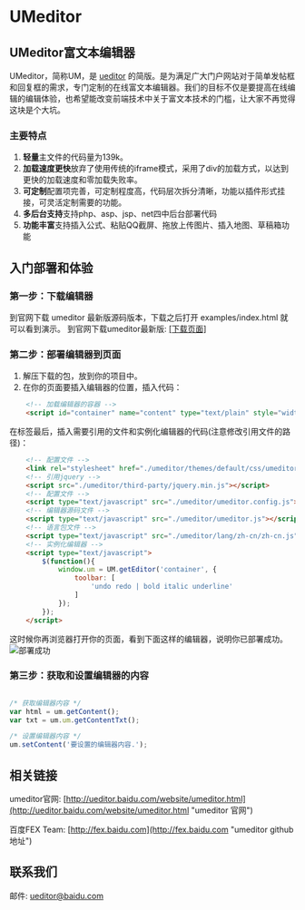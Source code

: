 UMeditor
=======

## UMeditor富文本编辑器 ##

UMeditor，简称UM，是 [ueditor](http://ueditor.baidu.com) 的简版。是为满足广大门户网站对于简单发帖框和回复框的需求，专门定制的在线富文本编辑器。我们的目标不仅是要提高在线编辑的编辑体验，也希望能改变前端技术中关于富文本技术的门槛，让大家不再觉得这块是个大坑。

### 主要特点 ###

1. **轻量**主文件的代码量为139k。
2. **加载速度更快**放弃了使用传统的iframe模式，采用了div的加载方式，以达到更快的加载速度和零加载失败率。
2. **可定制**配置项完善，可定制程度高，代码层次拆分清晰，功能以插件形式挂接，可灵活定制需要的功能。
3. **多后台支持**支持php、asp、jsp、net四中后台部署代码
4. **功能丰富**支持插入公式、粘贴QQ截屏、拖放上传图片、插入地图、草稿箱功能

## 入门部署和体验 ##

### 第一步：下载编辑器 ###

到官网下载 umeditor 最新版源码版本，下载之后打开 examples/index.html 就可以看到演示。
到官网下载umeditor最新版: [[下载页面]](http://ueditor.baidu.com/website/download.html#mini "下载页面") 

### 第二步：部署编辑器到页面 ###

1. 解压下载的包，放到你的项目中。
2. 在你的页面要插入编辑器的位置，插入代码：
```html
	<!-- 加载编辑器的容器 -->
	<script id="container" name="content" type="text/plain" style="width:600px;height:200px;">这里写你的初始化内容</script>
```

在<head></head>标签最后，插入需要引用的文件和实例化编辑器的代码(注意修改引用文件的路径)：
```html
	<!-- 配置文件 -->
	<link rel="stylesheet" href="./umeditor/themes/default/css/umeditor.css">
	<!-- 引用jquery -->
	<script src="./umeditor/third-party/jquery.min.js"></script>
	<!-- 配置文件 -->
	<script type="text/javascript" src="./umeditor/umeditor.config.js"></script>
	<!-- 编辑器源码文件 -->
	<script type="text/javascript" src="./umeditor/umeditor.js"></script>
	<!-- 语言包文件 -->
	<script type="text/javascript" src="./umeditor/lang/zh-cn/zh-cn.js"></script>
	<!-- 实例化编辑器 -->
	<script type="text/javascript">
	    $(function(){
	    	window.um = UM.getEditor('container', {
	    		toolbar: [
		            'undo redo | bold italic underline'
		        ]
	    	});
	    });
	</script>
```

这时候你再浏览器打开你的页面，看到下面这样的编辑器，说明你已部署成功。
![部署成功](./_doc/render-editor.png)

### 第三步：获取和设置编辑器的内容 ###

```javascript

/* 获取编辑器内容 */
var html = um.getContent();
var txt = um.um.getContentTxt();

/* 设置编辑器内容 */
um.setContent('要设置的编辑器内容.');

```

## 相关链接 ##

umeditor官网: [http://ueditor.baidu.com/website/umeditor.html](http://ueditor.baidu.com/website/umeditor.html "umeditor 官网")

百度FEX Team: [http://fex.baidu.com](http://fex.baidu.com "umeditor github 地址")

## 联系我们 ##

邮件: [ueditor@baidu.com](mailto://email:ueditor@baidu.com "发邮件给百度f3开发组")
